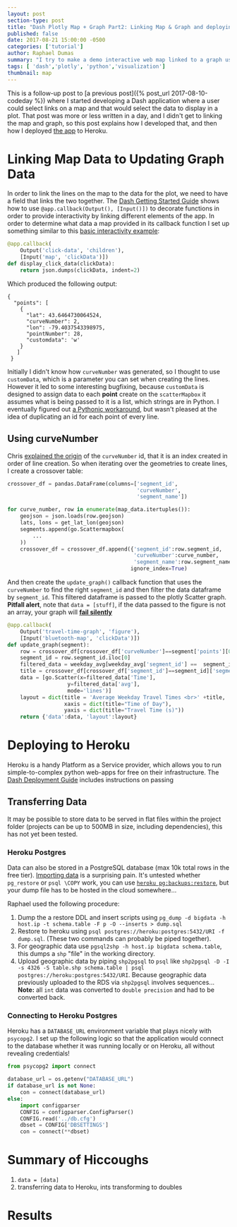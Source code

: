 ```yaml
---
layout: post
section-type: post
title: "Dash Plotly Map + Graph Part2: Linking Map & Graph and deploying to Heroku"
published: false
date: 2017-08-21 15:00:00 -0500
categories: ['tutorial']
author: Raphael Dumas
summary: "I try to make a demo interactive web map linked to a graph using plotly and the python web server Dash."
tags: [ 'dash','plotly', 'python','visualization']
thumbnail: map  
---
```


This is a follow-up post to [a previous post]({% post_url 2017-08-10-codeday %}) where I started developing a Dash application where a user could select links on a map and that would select the data to display in a plot. That post was more or less written in a day, and I didn't get to linking the map and graph, so this post explains how I developed that, and then how I deployed [the app](https://mighty-savannah-97969.herokuapp.com/) to Heroku. 

# Linking Map Data to Updating Graph Data

In order to link the lines on the map to the data for the plot, we need to have a field that links the two together. The [Dash Getting Started Guide](https://plot.ly/dash/getting-started-part-2) shows how to use `@app.callback(Output(), [Input()])` to decorate functions in order to provide interactivity by linking different elements of the app. In order to determine what data a map provided in its callback function I set up something similar to this [basic interactivity example](https://plot.ly/dash/getting-started-part-2#basic-interactions):
```python
@app.callback(
    Output('click-data', 'children'),
    [Input('map', 'clickData')])
def display_click_data(clickData):
    return json.dumps(clickData, indent=2)
```
Which produced the following output:
```
{
  "points": [
    {
      "lat": 43.6464730064524,
      "curveNumber": 2,
      "lon": -79.4037543398975,
      "pointNumber": 28,
      "customdata": 'w'
    }
   ]
 } 
```
Initially I didn't know how `curveNumber` was generated, so I thought to use `customData`, which is a parameter you can set when creating the lines. However it led to some interesting bugfixing, because `customData` is designed to assign data to each **point** create on the `scatterMapbox` it assumes what is being passed to it is a list, which strings are in Python. I eventually figured out [a Pythonic workaround](https://github.com/plotly/plotly.py/issues/818), but wasn't pleased at the idea of duplicating an id for each point of every line. 

## Using curveNumber

Chris [explained the origin](https://community.plot.ly/t/linking-scattermapbox-lines-to-other-data-with-callbacks/5449/2?u=rad) of the `curveNumber` id, that it is an index created in order of line creation. So when iterating over the geometries to create lines, I create a crossover table:
```python
crossover_df = pandas.DataFrame(columns=['segment_id',
                                         'curveNumber',
                                         'segment_name'])

for curve_number, row in enumerate(map_data.itertuples()):
    geojson = json.loads(row.geojson)
    lats, lons = get_lat_lon(geojson)
    segments.append(go.Scattermapbox(
        ...
    ))
    crossover_df = crossover_df.append({'segment_id':row.segment_id,
                                        'curveNumber':curve_number,
                                        'segment_name':row.segment_name},
                                       ignore_index=True)
```
And then create the `update_graph()` callback function that uses the `curveNumber` to find the right `segment_id` and then filter the data dataframe by `segment_id`. This filtered dataframe is passed to the plotly Scatter graph. **Pitfall alert**, note that `data = [stuff]`, if the data passed to the figure is not an array, your graph will [**fail silently**](https://github.com/plotly/dash/issues/113)
```python
@app.callback(
    Output('travel-time-graph', 'figure'),
    [Input('bluetooth-map', 'clickData')])
def update_graph(segment):
    row = crossover_df[crossover_df['curveNumber']==segment['points'][0]['curveNumber']]
    segment_id = row.segment_id.iloc[0]
    filtered_data = weekday_avg[weekday_avg['segment_id'] ==  segment_id]
    title = crossover_df[crossover_df['segment_id']==segment_id]['segment_name'].iloc[0]
    data = [go.Scatter(x=filtered_data['Time'],
                   y=filtered_data['avg'],
                   mode='lines')]
    layout = dict(title = 'Average Weekday Travel Times <br>' +title,
                  xaxis = dict(title="Time of Day"),
                  yaxis = dict(title="Travel Time (s)"))
    return {'data':data, 'layout':layout}
```

# Deploying to Heroku

Heroku is a handy Platform as a Service provider, which allows you to run simple-to-complex python web-apps for free on their infrastructure. The [Dash Deployment Guide](https://plot.ly/dash/deployment) includes instructions on passing 

## Transferring Data
It may be possible to store data to be served in flat files within the project folder (projects can be up to 500MB in size, including dependencies), this has not yet been tested. 

### Heroku Postgres

Data can also be stored in a PostgreSQL database (max 10k total rows in the free tier). [Importing data](https://devcenter.heroku.com/articles/heroku-postgres-import-export#import) is a surprising pain. It's untested whether `pg_restore` or `psql \COPY` work, you can use [`heroku pg:backups:restore`](https://devcenter.heroku.com/articles/heroku-postgres-import-export#import-to-heroku-postgres), but your dump file has to be hosted in the cloud somewhere... 

Raphael used the following procedure:
1. Dump the a restore DDL and insert scripts using `pg_dump -d bigdata -h host.ip -t schema.table -F p -O --inserts > dump.sql`
2. Restore to heroku using `psql postgres://heroku:postgres:5432/URI -f dump.sql`. (These two commands can probably be piped together).
3. For geographic data use `pgsql2shp -h host.ip bigdata schema.table`, this dumps a `shp` "file" in the working directory.
4. Upload geographic data by piping `shp2pgsql` to `psql` like `shp2pgsql -D -I -s 4326 -S table.shp schema.table | psql postgres://heroku:postgres:5432/URI`. Because geographic data previously uploaded to the RDS via `shp2pgsql` involves sequences... **Note:** all `int` data was converted to `double precision` and had to be converted back.

### Connecting to Heroku Postgres
Heroku has a `DATABASE_URL` environment variable that plays nicely with `psycopg2`. I set up the following logic so that the application would connect to the database whether it was running locally or on Heroku, all without revealing credentials!

```python
from psycopg2 import connect

database_url = os.getenv("DATABASE_URL")
if database_url is not None:
    con = connect(database_url)
else:
    import configparser
    CONFIG = configparser.ConfigParser()
    CONFIG.read('../db.cfg')
    dbset = CONFIG['DBSETTINGS']
    con = connect(**dbset)
```

# Summary of Hiccoughs

1. `data = [data]`
2. transferring data to Heroku, ints transforming to doubles

# Results